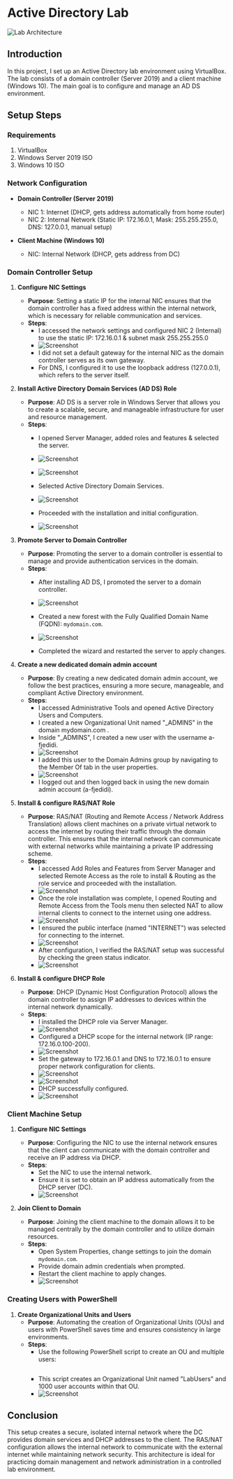 # Active Directory Lab


![Lab Architecture](https://i.imgur.com/dUrbQrj.png)
## Introduction

In this project, I set up an Active Directory lab environment using VirtualBox. The lab consists of a domain controller (Server 2019) and a client machine (Windows 10). The main goal is to configure and manage an AD DS environment.

## Setup Steps

### Requirements

1. VirtualBox
2. Windows Server 2019 ISO
3. Windows 10 ISO

### Network Configuration

- **Domain Controller (Server 2019)**
  - NIC 1: Internet (DHCP, gets address automatically from home router)
  - NIC 2: Internal Network (Static IP: 172.16.0.1, Mask: 255.255.255.0, DNS: 127.0.0.1, manual setup)

- **Client Machine (Windows 10)**
  - NIC: Internal Network (DHCP, gets address from DC)

### Domain Controller Setup

1. **Configure NIC Settings**
   - **Purpose**: Setting a static IP for the internal NIC ensures that the domain controller has a fixed address within the internal network, which is necessary for reliable communication and services.
   - **Steps**: 
     - I accessed the network settings and configured NIC 2 (Internal) to use the static IP: 172.16.0.1 & subnet mask 255.255.255.0
     - ![Screenshot](https://i.imgur.com/imILsSe.png)
     - I did not set a default gateway for the internal NIC as the domain controller serves as its own gateway.
     - For DNS, I configured it to use the loopback address (127.0.0.1), which refers to the server itself.

2. **Install Active Directory Domain Services (AD DS) Role**
   - **Purpose**: AD DS is a server role in Windows Server that allows you to create a scalable, secure, and manageable infrastructure for user and resource management.
   - **Steps**: 
     - I opened Server Manager, added roles and features & selected the server.
     -  ![Screenshot](https://i.imgur.com/ZZlr6y5.png)
     -   ![Screenshot](https://i.imgur.com/jGgs1Fz.png)
       
     - Selected Active Directory Domain Services.
     -   ![Screenshot](https://i.imgur.com/RxdwfJL.png)
       
     - Proceeded with the installation and initial configuration.
     -   ![Screenshot](https://i.imgur.com/bG3rKs5.png)

3. **Promote Server to Domain Controller**
   - **Purpose**: Promoting the server to a domain controller is essential to manage and provide authentication services in the domain.
   - **Steps**: 
     - After installing AD DS, I promoted the server to a domain controller.
     -   ![Screenshot](https://i.imgur.com/yPQz7Az.png)
       
     - Created a new forest with the Fully Qualified Domain Name (FQDN): `mydomain.com`.
     -   ![Screenshot](https://i.imgur.com/QxNpX51.png)
       
     - Completed the wizard and restarted the server to apply changes.
       
4. **Create a new dedicated domain admin account**
   - **Purpose**: By creating a new dedicated domain admin account, we follow the best practices, ensuring a more secure, manageable, and compliant Active Directory environment.
   - **Steps**:
     - I accessed Administrative Tools and opened Active Directory Users and Computers.
     - I created a new Organizational Unit named "_ADMINS" in the domain mydomain.com .
     - Inside "_ADMINS", I created a new user with the username a-fjedidi.
     -  ![Screenshot](https://i.imgur.com/fdwc0tY.png)
     - I added this user to the Domain Admins group by navigating to the Member Of tab in the user properties.
     -   ![Screenshot](https://i.imgur.com/HKs437q.png)
     - I logged out and then logged back in using the new domain admin account (a-fjedidi).
  
5. ****Install & configure RAS/NAT Role****
   - **Purpose**: RAS/NAT (Routing and Remote Access / Network Address Translation) allows client machines on a private virtual network to access the internet by routing their traffic through the domain controller. This ensures that the internal network can communicate with external networks while maintaining a private IP addressing scheme.
   - **Steps**: 
     - I accessed Add Roles and Features from Server Manager and selected Remote Access as the role to install & Routing as the role service and proceeded with the installation.
     - ![Screenshot](https://i.imgur.com/04jmZyS.png)
     - Once the role installation was complete, I opened Routing and Remote Access from the Tools menu then selected NAT to allow internal clients to connect to the internet using one address.
     - ![Screenshot](https://i.imgur.com/yTQaJff.png)
     - I ensured the public interface (named "INTERNET") was selected for connecting to the internet.
     - ![Screenshot](https://i.imgur.com/a4XzyBi.png)
     - After configuration, I verified the RAS/NAT setup was successful by checking the green status indicator.
     - ![Screenshot](https://i.imgur.com/pLsUU71.png)

          
6. **Install & configure DHCP Role**
   - **Purpose**: DHCP (Dynamic Host Configuration Protocol) allows the domain controller to assign IP addresses to devices within the internal network dynamically.
   - **Steps**: 
     - I installed the DHCP role via Server Manager.
     - ![Screenshot](https://i.imgur.com/fCAGeij.png)
     - Configured a DHCP scope for the internal network (IP range: 172.16.0.100-200).
     - ![Screenshot](https://i.imgur.com/daKGka8.png)
     - Set the gateway to 172.16.0.1 and DNS to 172.16.0.1 to ensure proper network configuration for clients.
     - ![Screenshot](https://i.imgur.com/xRuAYdF.png)
     - ![Screenshot](https://i.imgur.com/A5ghx0s.png)
     - DHCP successfully configured.
     - ![Screenshot](https://i.imgur.com/fvD7Wup.png)

### Client Machine Setup

1. **Configure NIC Settings**
   - **Purpose**: Configuring the NIC to use the internal network ensures that the client can communicate with the domain controller and receive an IP address via DHCP.
   - **Steps**: 
     - Set the NIC to use the internal network.
     - Ensure it is set to obtain an IP address automatically from the DHCP server (DC).
     - ![Screenshot]()

2. **Join Client to Domain**
   - **Purpose**: Joining the client machine to the domain allows it to be managed centrally by the domain controller and to utilize domain resources.
   - **Steps**: 
     - Open System Properties, change settings to join the domain `mydomain.com`.
     - Provide domain admin credentials when prompted.
     - Restart the client machine to apply changes.
     - ![Screenshot]()

### Creating Users with PowerShell

1. **Create Organizational Units and Users**
   - **Purpose**: Automating the creation of Organizational Units (OUs) and users with PowerShell saves time and ensures consistency in large environments.
   - **Steps**: 
     - Use the following PowerShell script to create an OU and multiple users:
     ```powershell
     
     ```
     - This script creates an Organizational Unit named "LabUsers" and 1000 user accounts within that OU.
     - ![Screenshot]()

## Conclusion

This setup creates a secure, isolated internal network where the DC provides domain services and DHCP addresses to the client. The RAS/NAT configuration allows the internal network to communicate with the external internet while maintaining network security. This architecture is ideal for practicing domain management and network administration in a controlled lab environment.


